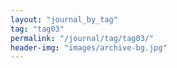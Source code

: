 ```yaml
---
layout: "journal_by_tag"
tag: "tag03"
permalink: "/journal/tag/tag03/"
header-img: "images/archive-bg.jpg"
---
```

